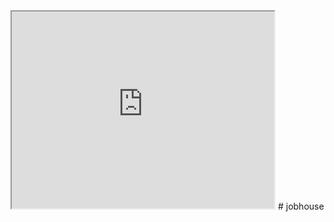 <iframe width="420" height="315"
src="https://www.youtube.com/embed/tgbNymZ7vqY?autoplay=1&mute=1">
</iframe> # jobhouse
